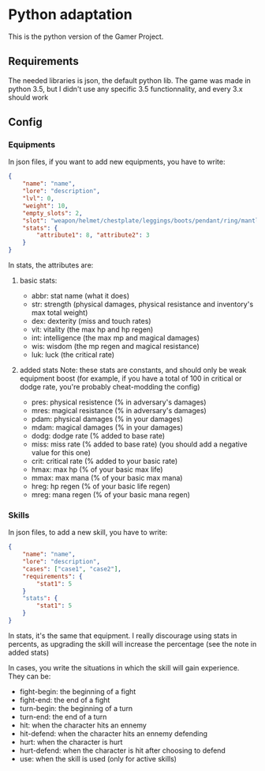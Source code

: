 # Python adaptation

This is the python version of the Gamer Project.

## Requirements
The needed libraries is json, the default python lib.
The game was made in python 3.5, but I didn't use any specific 3.5 functionnality, and every 3.x should work

## Config
### Equipments
In json files, if you want to add new equipments, you have to write:

```json
{
	"name": "name",
	"lore": "description",
	"lvl": 0,
	"weight": 10,
	"empty_slots": 2,
	"slot": "weapon/helmet/chestplate/leggings/boots/pendant/ring/mantle",
	"stats": {
		"attribute1": 8, "attribute2": 3
	}
}
```

In stats, the attributes are:

1. basic stats:
	* abbr: stat name (what it does)
	* str: strength (physical damages, physical resistance and inventory's max total weight)
	* dex: dexterity (miss and touch rates)
	* vit: vitality (the max hp and hp regen)
	* int: intelligence (the max mp and magical damages)
	* wis: wisdom (the mp regen and magical resistance)
	* luk: luck (the critical rate)

2. added stats
	Note: these stats are constants, and should only be weak equipment boost (for example, if you have a total of 100 in critical or dodge rate, you're probably cheat-modding the config)
	* pres: physical resistence (% in adversary's damages)
	* mres: magical resistance (% in adversary's damages)
	* pdam: physical damages (% in your damages)
	* mdam: magical damages (% in your damages)
	* dodg: dodge rate (% added to base rate)
	* miss: miss rate (% added to base rate) (you should add a negative value for this one)
	* crit: critical rate (% added to your basic rate)
	* hmax: max hp (% of your basic max life)
	* mmax: max mana (% of your basic max mana)
	* hreg: hp regen (% of your basic life regen)
	* mreg: mana regen (% of your basic mana regen)

### Skills
In json files, to add a new skill, you have to write:
```json
{
	"name": "name",
	"lore": "description",
	"cases": ["case1", "case2"],
	"requirements": {
		"stat1": 5
	}
	"stats": {
		"stat1": 5
	}
}
```

In stats, it's the same that equipment. I really discourage using stats in percents, as upgrading the skill will increase the percentage (see the note in added stats)

In cases, you write the situations in which the skill will gain experience. They can be:
* fight-begin: the beginning of a fight
* fight-end: the end of a fight
* turn-begin: the beginning of a turn
* turn-end: the end of a turn
* hit: when the character hits an ennemy
* hit-defend: when the character hits an ennemy defending
* hurt: when the character is hurt
* hurt-defend: when the character is hit after choosing to defend
* use: when the skill is used (only for active skills)